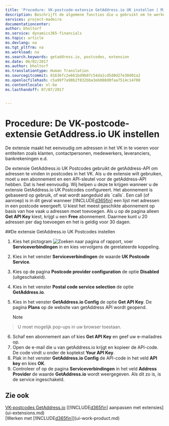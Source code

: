 ```yaml
---
title: 'Procedure: VK-postcode-extensie GetAddress.io UK instellen | Microsoft Docs'
description: Beschrijft de algemene functies die u gebruikt om te werken met gegevens in Financials, zoals waarden invoeren, gegevens sorteren en weergaven wijzigen.
services: project-madeira
documentationcenter: 
author: bholtorf
ms.service: dynamics365-financials
ms.topic: article
ms.devlang: na
ms.tgt_pltfrm: na
ms.workload: na
ms.search.keywords: getaddress.io, postcodes, extension
ms.date: 06/02/2017
ms.author: bholtorf
ms.translationtype: Human Translation
ms.sourcegitcommit: 81636fc2e661bd9b07c54da1cd5d0d27e30d01a2
ms.openlocfilehash: c5a99f7a90b2f832bba3eb088d0faa7514c14708
ms.contentlocale: nl-be
ms.lasthandoff: 07/07/2017


---
```

# <a name="how-to-set-up-the-getaddressio-uk-postcodes-extension"></a>Procedure: De VK-postcode-extensie GetAddress.io UK instellen
De extensie maakt het eenvoudig om adressen in het VK in te voeren voor entiteiten zoals klanten, contactpersonen, medewerkers, leveranciers, bankrekeningen e.d. 

De extensie GetAddress.io UK Postcodes gebruikt de getAddress-API om adressen te vinden in postcodes in het VK. Als u de extensie wilt gebruiken, moet u een abonnement en een API-sleutel voor de getAddress-API hebben. Dat is heel eenvoudig. Wij helpen u deze te krijgen wanneer u de extensie GetAddress.io UK Postcodes configureert. Het abonnement is gebaseerd op gebruik, of wat wordt aangeduid als ´calls´. Een call (of aanroep) is in dit geval wanneer [!INCLUDE[d365fin](includes/d365fin_md.md)] een lijst met adressen in een postcode weergeeft. U kiest het meest geschikte abonnement op basis van hoe vaak u adressen moet toevoegen. Als u op de pagina alleen **Get API Key** kiest, krijgt u een **Free** abonnement. Daarmee kunt u 20 adressen per dag toevoegen en het is geldig voor 30 dagen. 

##<a name="to-set-up-the-getaddressio-uk-postcodes-extension"></a>De extensie GetAddress.io UK Postcodes instellen 
1. Kies het pictogram ![Zoeken naar pagina of rapport](media/ui-search/search_small.png "pictogram Zoeken naar pagina of rapport"), voer **Serviceverbindingen** in en kies vervolgens de gerelateerde koppeling.  
2. Kies in het venster **Serviceverbindingen** de waarde **UK Postcode Service**.
3. Kies op de pagina **Postcode provider configuration** de optie **Disabled** (uitgeschakeld).
4. Kies in het venster **Postal code service selection** de optie **GetAddress.io**.
5. Kies in het venster **GetAddress.io Config** de optie **Get API Key**. De pagina **Plans** op de website van getAddress API wordt geopend.  

    > [!NOTE]  
>   U moet mogelijk pop-ups in uw browser toestaan.
6. Schaf een abonnement aan of kies **Get API Key** en geef uw e-mailadres op.
7. Open de e-mail die u van getAddress.io krijgt en kopieer de API-code. De code vindt u onder de koptekst **Your API Key**.
8. Plak in het venster **GetAddress.io Config** de API-code in het veld **API key** en kies **OK**.
9. Controleer of op de pagina **Serviceverbindingen** in het veld **Address Provider** de waarde **GetAddress.io** wordt weergegeven. Als dit zo is, is de service ingeschakeld.

## <a name="see-also"></a>Zie ook
[VK-postcodes GetAddress.io](ui-extensions-getaddressio.md)
[[!INCLUDE[d365fin](includes/d365fin_md.md)] aanpassen met extensies](ui-extensions.md)  
[Werken met [!INCLUDE[d365fin](includes/d365fin_md.md)]](ui-work-product.md)
